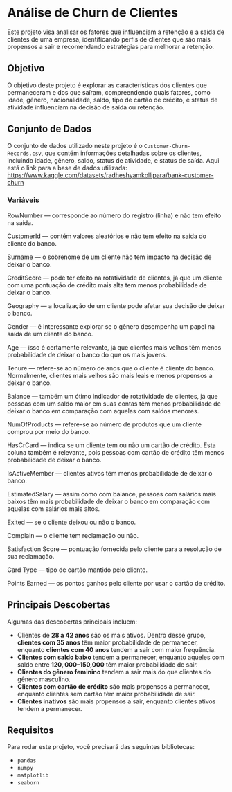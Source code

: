 # Análise de Churn de Clientes

Este projeto visa analisar os fatores que influenciam a retenção e a saída de clientes de uma empresa, identificando perfis de clientes que são mais propensos a sair e recomendando estratégias para melhorar a retenção.

## Objetivo

O objetivo deste projeto é explorar as características dos clientes que permaneceram e dos que saíram, compreendendo quais fatores, como idade, gênero, nacionalidade, saldo, tipo de cartão de crédito, e status de atividade influenciam na decisão de saída ou retenção.

## Conjunto de Dados

O conjunto de dados utilizado neste projeto é o `Customer-Churn-Records.csv`, que contém informações detalhadas sobre os clientes, incluindo idade, gênero, saldo, status de atividade, e status de saída.
Aqui está o link para a base de dados utilizada: https://www.kaggle.com/datasets/radheshyamkollipara/bank-customer-churn

### Variáveis

RowNumber — corresponde ao número do registro (linha) e não tem efeito na saída.

CustomerId — contém valores aleatórios e não tem efeito na saída do cliente do banco.

Surname — o sobrenome de um cliente não tem impacto na decisão de deixar o banco.

CreditScore — pode ter efeito na rotatividade de clientes, já que um cliente com uma pontuação de crédito mais alta tem menos probabilidade de deixar o banco.

Geography — a localização de um cliente pode afetar sua decisão de deixar o banco.

Gender — é interessante explorar se o gênero desempenha um papel na saída de um cliente do banco.

Age — isso é certamente relevante, já que clientes mais velhos têm menos probabilidade de deixar o banco do que os mais jovens.

Tenure — refere-se ao número de anos que o cliente é cliente do banco. Normalmente, clientes mais velhos são mais leais e menos propensos a deixar o banco.

Balance — também um ótimo indicador de rotatividade de clientes, já que pessoas com um saldo maior em suas contas têm menos probabilidade de deixar o banco em comparação com aquelas com saldos menores.

NumOfProducts — refere-se ao número de produtos que um cliente comprou por meio do banco.

HasCrCard — indica se um cliente tem ou não um cartão de crédito. Esta coluna também é relevante, pois pessoas com cartão de crédito têm menos probabilidade de deixar o banco.

IsActiveMember — clientes ativos têm menos probabilidade de deixar o banco.

EstimatedSalary — assim como com balance, pessoas com salários mais baixos têm mais probabilidade de deixar o banco em comparação com aquelas com salários mais altos.

Exited — se o cliente deixou ou não o banco.

Complain — o cliente tem reclamação ou não.

Satisfaction Score — pontuação fornecida pelo cliente para a resolução de sua reclamação.

Card Type — tipo de cartão mantido pelo cliente.

Points Earned — os pontos ganhos pelo cliente por usar o cartão de crédito.

## Principais Descobertas

Algumas das descobertas principais incluem:

- Clientes de **28 a 42 anos** são os mais ativos. Dentro desse grupo, **clientes com 35 anos** têm maior probabilidade de permanecer, enquanto **clientes com 40 anos** tendem a sair com maior frequência.
- **Clientes com saldo baixo** tendem a permanecer, enquanto aqueles com saldo entre **$120,000–$150,000** têm maior probabilidade de sair.
- **Clientes do gênero feminino** tendem a sair mais do que clientes do gênero masculino.
- **Clientes com cartão de crédito** são mais propensos a permanecer, enquanto clientes sem cartão têm maior probabilidade de sair.
- **Clientes inativos** são mais propensos a sair, enquanto clientes ativos tendem a permanecer.

## Requisitos

Para rodar este projeto, você precisará das seguintes bibliotecas:

- `pandas`
- `numpy`
- `matplotlib`
- `seaborn`
